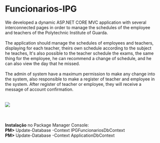 # Funcionarios-IPG

We developed a dynamic ASP.NET CORE MVC application with several interconnected pages in order to manage the schedules of the employee and teachers of the Polytechnic Institute of Guarda.<br/>
<br/>
The application should manage the schedules of employees and teachers, displaying for each teacher, theirs own schedule according to the subject he teaches, It's also possible to the teacher schedule the exams, the same thing for the employee, he can recommend a change of schedule, and he can also view the day that he missed.<br/>
<br/>
The admin of system have a maximum permission to make any change into the system, also responsible to make a register of teacher and employee in the system. After register of teacher or employee, they will receive a message of account confirmation.<br/>
<br/><br/>
<img src="https://github.com/agostinhopina95/Funcionarios-IPG/blob/master/Projecto%20Final/DiagramaER_Versao1.7.png?raw=true" ></img>
<br/><br/><br/><br/>
<strong>Instalação</strong> no Package Manager Console:
<br/>
<b>PM> </b>Update-Database -Context IPGFuncionariosDbContext<br/>
<b>PM> </b>Update-Database -Context ApplicationDbContext
